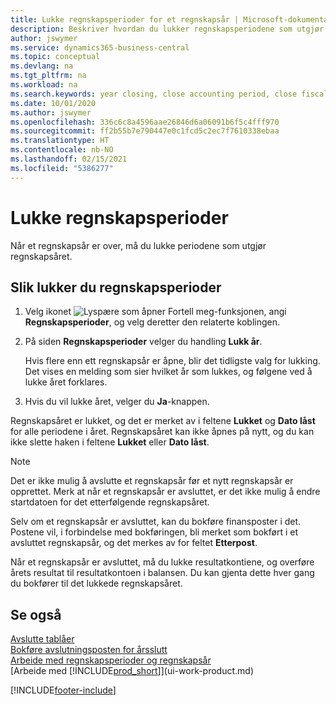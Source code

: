 ```yaml
---
title: Lukke regnskapsperioder for et regnskapsår | Microsoft-dokumentasjon
description: Beskriver hvordan du lukker regnskapsperiodene som utgjør regnskapsåret.
author: jswymer
ms.service: dynamics365-business-central
ms.topic: conceptual
ms.devlang: na
ms.tgt_pltfrm: na
ms.workload: na
ms.search.keywords: year closing, close accounting period, close fiscal year, bank account detailed trial balance
ms.date: 10/01/2020
ms.author: jswymer
ms.openlocfilehash: 336c6c8a4596aae26846d6a06091b6f5c4fff970
ms.sourcegitcommit: ff2b55b7e790447e0c1fcd5c2ec7f7610338ebaa
ms.translationtype: HT
ms.contentlocale: nb-NO
ms.lasthandoff: 02/15/2021
ms.locfileid: "5386277"
---
```

# <a name="close-accounting-periods"></a>Lukke regnskapsperioder
Når et regnskapsår er over, må du lukke periodene som utgjør regnskapsåret.

## <a name="to-close-accounting-periods"></a>Slik lukker du regnskapsperioder
1. Velg ikonet ![Lyspære som åpner Fortell meg-funksjonen](media/ui-search/search_small.png "Fortell hva du vil gjøre"), angi **Regnskapsperioder**, og velg deretter den relaterte koblingen.
2. På siden **Regnskapsperioder** velger du handling **Lukk år**.

    Hvis flere enn ett regnskapsår er åpne, blir det tidligste valg for lukking. Det vises en melding som sier hvilket år som lukkes, og følgene ved å lukke året forklares.
3. Hvis du vil lukke året, velger du **Ja**-knappen.

Regnskapsåret er lukket, og det er merket av i feltene **Lukket** og **Dato låst** for alle periodene i året. Regnskapsåret kan ikke åpnes på nytt, og du kan ikke slette haken i feltene **Lukket** eller **Dato låst**.

> [!NOTE]  
>   Det er ikke mulig å avslutte et regnskapsår før et nytt regnskapsår er opprettet. Merk at når et regnskapsår er avsluttet, er det ikke mulig å endre startdatoen for det etterfølgende regnskapsåret.

Selv om et regnskapsår er avsluttet, kan du bokføre finansposter i det. Postene vil, i forbindelse med bokføringen, bli merket som bokført i et avsluttet regnskapsår, og det merkes av for feltet **Etterpost**.

Når et regnskapsår er avsluttet, må du lukke resultatkontiene, og overføre årets resultat til resultatkontoen i balansen. Du kan gjenta dette hver gang du bokfører til det lukkede regnskapsåret.

## <a name="see-also"></a>Se også

[Avslutte tablåer](year-close-books.md)  
[Bokføre avslutningsposten for årsslutt](year-how-post-year-end-close-entry.md)  
[Arbeide med regnskapsperioder og regnskapsår](finance-accounting-periods-and-fiscal-years.md)  
[Arbeide med [!INCLUDE[prod_short](includes/prod_short.md)]](ui-work-product.md)


[!INCLUDE[footer-include](includes/footer-banner.md)]